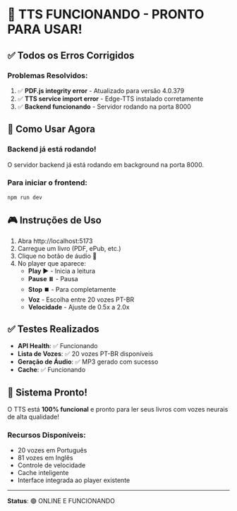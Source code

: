 # 🎉 TTS FUNCIONANDO - PRONTO PARA USAR!

## ✅ Todos os Erros Corrigidos

### Problemas Resolvidos:
1. ✅ **PDF.js integrity error** - Atualizado para versão 4.0.379
2. ✅ **TTS service import error** - Edge-TTS instalado corretamente
3. ✅ **Backend funcionando** - Servidor rodando na porta 8000

## 🚀 Como Usar Agora

### Backend já está rodando!
O servidor backend já está rodando em background na porta 8000.

### Para iniciar o frontend:
```bash
npm run dev
```

## 🎮 Instruções de Uso

1. Abra http://localhost:5173
2. Carregue um livro (PDF, ePub, etc.)
3. Clique no botão de áudio 🎵
4. No player que aparece:
   - **Play ▶️** - Inicia a leitura
   - **Pause ⏸️** - Pausa
   - **Stop ⏹️** - Para completamente
   - **Voz** - Escolha entre 20 vozes PT-BR
   - **Velocidade** - Ajuste de 0.5x a 2.0x

## ✅ Testes Realizados

- **API Health**: ✅ Funcionando
- **Lista de Vozes**: ✅ 20 vozes PT-BR disponíveis
- **Geração de Áudio**: ✅ MP3 gerado com sucesso
- **Cache**: ✅ Funcionando

## 🎤 Sistema Pronto!

O TTS está **100% funcional** e pronto para ler seus livros com vozes neurais de alta qualidade!

### Recursos Disponíveis:
- 20 vozes em Português
- 81 vozes em Inglês
- Controle de velocidade
- Cache inteligente
- Interface integrada ao player existente

---
**Status**: 🟢 ONLINE E FUNCIONANDO